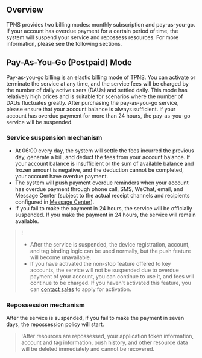 ## Overview
TPNS provides two billing modes: monthly subscription and pay-as-you-go. If your account has overdue payment for a certain period of time, the system will suspend your service and repossess resources. For more information, please see the following sections.


## Pay-As-You-Go (Postpaid) Mode
Pay-as-you-go billing is an elastic billing mode of TPNS. You can activate or terminate the service at any time, and the service fees will be charged by the number of daily active users (DAUs) and settled daily. This mode has relatively high prices and is suitable for scenarios where the number of DAUs fluctuates greatly.
After purchasing the pay-as-you-go service, please ensure that your account balance is always sufficient. If your account has overdue payment for more than 24 hours, the pay-as-you-go service will be suspended.

### Service suspension mechanism
- At 06:00 every day, the system will settle the fees incurred the previous day, generate a bill, and deduct the fees from your account balance. If your account balance is insufficient or the sum of available balance and frozen amount is negative, and the deduction cannot be completed, your account have overdue payment.
- The system will push payment overdue reminders when your account has overdue payment through phone call, SMS, WeChat, email, and Message Center (subject to the actual receipt channels and recipients configured in [Message Center](https://console.cloud.tencent.com/message/subscription)).
- If you fail to make the payment in 24 hours, the service will be officially suspended. If you make the payment in 24 hours, the service will remain available.
>!
>- After the service is suspended, the device registration, account, and tag binding logic can be used normally, but the push feature will become unavailable.
>- If you have activated the non-stop feature offered to key accounts, the service will not be suspended due to overdue payment of your account, you can continue to use it, and fees will continue to be charged. If you haven't activated this feature, you can [contact sales](https://console.cloud.tencent.com/workorder/category) to apply for activation.
>

### Repossession mechanism
After the service is suspended, if you fail to make the payment in seven days, the repossession policy will start.
>!After resources are repossessed, your application token information, account and tag information, push history, and other resource data will be deleted immediately and cannot be recovered.
